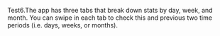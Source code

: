 Test6.The app has three tabs that break down stats by day, week, and month.
You can swipe in each tab to check this and previous two time periods (i.e. days, weeks, or months).
